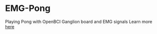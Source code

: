 # EMG-Pong
Playing Pong with OpenBCI Ganglion board and EMG signals
Learn more [here](https://bagavanmm.medium.com/telepathically-playing-pong-with-brain-computer-interfaces-4954705bb9f3)
